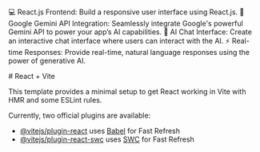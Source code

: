 <p>
💻 React.js Frontend: Build a responsive user interface using React.js.
🔗 Google Gemini API Integration: Seamlessly integrate Google's powerful Gemini API to power your app’s AI capabilities.
💬 AI Chat Interface: Create an interactive chat interface where users can interact with the AI.
⚡ Real-time Responses: Provide real-time, natural language responses using the power of generative AI.
</p>
# React + Vite

This template provides a minimal setup to get React working in Vite with HMR and some ESLint rules.

Currently, two official plugins are available:

- [@vitejs/plugin-react](https://github.com/vitejs/vite-plugin-react/blob/main/packages/plugin-react/README.md) uses [Babel](https://babeljs.io/) for Fast Refresh
- [@vitejs/plugin-react-swc](https://github.com/vitejs/vite-plugin-react-swc) uses [SWC](https://swc.rs/) for Fast Refresh
